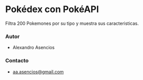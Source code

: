# Pokédex con PokéAPI
Filtra 200 Pokemones por su tipo y muestra sus caracteristicas.

### Autor
- Alexandro Asencios

### Contacto
- [aa.asencios@gmail.com](mailto:aa.asenciosg@gmail.com)
